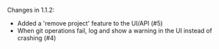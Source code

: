 Changes in 1.1.2:

- Added a 'remove project' feature to the UI/API (#5)
- When git operations fail, log and show a warning in the UI instead of crashing (#4)


